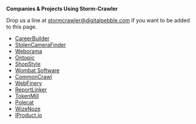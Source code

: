 **Companies & Projects Using Storm-Crawler**

Drop us a line at stormcrawler@digitalpebble.com if you want to be added to this page.

* [CareerBuilder](http://www.careerbuilder.com/)
* [StolenCameraFinder](http://www.stolencamerafinder.com/)
* [Weborama](http://www.weborama.com/)
* [Ontopic](http://www.ontopic.io/)
* [ShopStyle](http://www.shopstyle.com/)
* [Wombat Software](http://www.wombatsoftware.de/)
* [CommonCrawl](http://commoncrawl.org/2016/10/news-dataset-available/)
* [WebFinery](https://webfinery.com/)
* [ReportLinker](http://www.reportlinker.com/)
* [TokenMill](http://www.tokenmill.lt/)
* [Polecat](http://www.polecat.com/)
* [WizeNoze](http://www.wizenoze.com/en/)
* [IProduct.io](http://iproduct.io/)